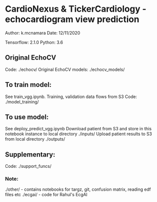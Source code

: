 # CardioNexus & TickerCardiology - echocardiogram view prediction

Author: k.mcnamara
Date: 12/11/2020

Tensorflow: 2.1.0
Python: 3.6


## Original EchoCV 
Code: ./echocv/
Original EchoCV models: ./echocv_models/

## To train model:
See train_vgg.ipynb.
Training, validation data flows from S3
Code: ./model_training/

## To use model:
See deploy_predict_vgg.ipynb
Download patient from S3 and store in this notebook instance to local directory ./inputs/
Upload patient results to S3 from local directory ./outputs/

## Supplementary:
Code: ./support_funcs/

### Note:
./other/ - contains notebooks for targz, git, confusion matrix, reading edf files etc
./ecgai/ - code for Rahul's EcgAI 
